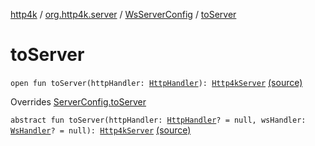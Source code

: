 [http4k](../../index.md) / [org.http4k.server](../index.md) / [WsServerConfig](index.md) / [toServer](./to-server.md)

# toServer

`open fun toServer(httpHandler: `[`HttpHandler`](../../org.http4k.core/-http-handler.md)`): `[`Http4kServer`](../-http4k-server/index.md) [(source)](https://github.com/http4k/http4k/blob/master/http4k-core/src/main/kotlin/org/http4k/server/http4kServer.kt#L31)

Overrides [ServerConfig.toServer](../-server-config/to-server.md)


`abstract fun toServer(httpHandler: `[`HttpHandler`](../../org.http4k.core/-http-handler.md)`? = null, wsHandler: `[`WsHandler`](../../org.http4k.websocket/-ws-handler.md)`? = null): `[`Http4kServer`](../-http4k-server/index.md) [(source)](https://github.com/http4k/http4k/blob/master/http4k-core/src/main/kotlin/org/http4k/server/http4kServer.kt#L33)
